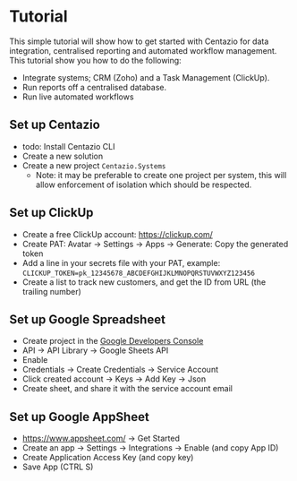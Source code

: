 # Tutorial

This simple tutorial will show how to get started with Centazio for data integration, centralised reporting 
and automated workflow management.  This tutorial show you how to do the following:
* Integrate systems; CRM (Zoho) and a Task Management (ClickUp).
* Run reports off a centralised database.
* Run live automated workflows

## Set up Centazio
- todo: Install Centazio CLI
- Create a new solution
- Create a new project `Centazio.Systems`
  - Note: it may be preferable to create one project per system, this will allow enforcement of isolation which
    should be respected.

## Set up ClickUp
- Create a free ClickUp account: https://clickup.com/
- Create PAT: Avatar -> Settings -> Apps -> Generate: Copy the generated token
- Add a line in your secrets file with your PAT, example:
  `CLICKUP_TOKEN=pk_12345678_ABCDEFGHIJKLMNOPQRSTUVWXYZ123456`
- Create a list to track new customers, and get the ID from URL (the trailing number)

## Set up Google Spreadsheet
- Create project in the [Google Developers Console](https://console.developers.google.com/project)
- API -> API Library -> Google Sheets API
- Enable
- Credentials -> Create Credentials -> Service Account
- Click created account -> Keys -> Add Key -> Json
- Create sheet, and share it with the service account email

## Set up Google AppSheet
- https://www.appsheet.com/ -> Get Started
- Create an app -> Settings -> Integrations -> Enable (and copy App ID) 
- Create Application Access Key (and copy key)
- Save App (CTRL S)

